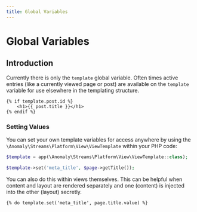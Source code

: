 ```yaml
---
title: Global Variables
---
```


# Global Variables

<div class="documentation__toc"></div>

## Introduction

Currently there is only the `template` global variable. Often times active entries (like a currently viewed page or post) are available on the `template` variable for use elsewhere in the templating structure.

```twig
{% if template.post.id %}
    <h1>{{ post.title }}</h1>
{% endif %}
```

### Setting Values

You can set your own template variables for access anywhere by using the `\Anomaly\Streams\Platform\View\ViewTemplate` within your PHP code:

```php
$template = app(\Anomaly\Streams\Platform\View\ViewTemplate::class);

$template->set('meta_title', $page->getTitle());
```

You can also do this within views themselves. This can be helpful when content and layout are rendered separately and one (content) is injected into the other (layout) secretly.

```twig
{% do template.set('meta_title', page.title.value) %}
```
